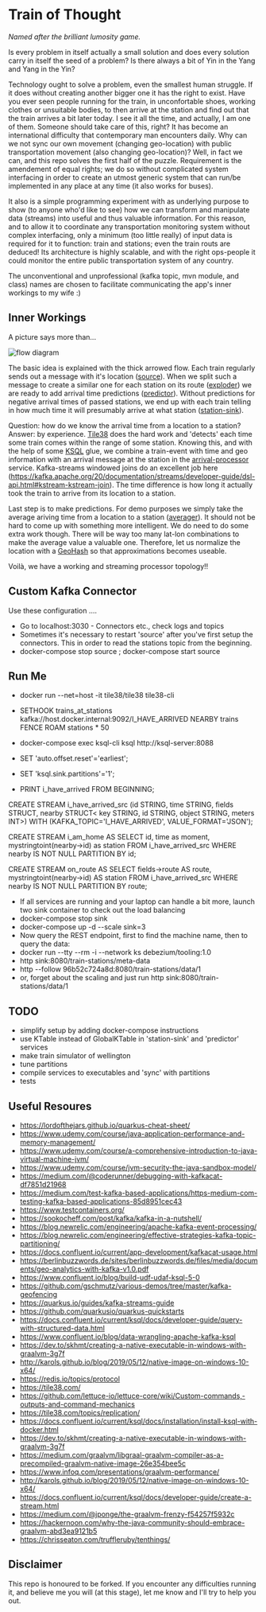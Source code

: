 # Train of Thought
*Named after the brilliant lumosity game.*

Is every problem in itself actually a small solution and does every solution carry in itself the seed of a problem? Is there always a bit of Yin in the Yang and Yang in the Yin? 

Technology ought to solve a problem, even the smallest human struggle. If it does without creating another bigger one it has the right to exist. Have you ever seen people running for the train, in unconfortable shoes, working clothes or unsuitable bodies, to then arrive at the station and find out that the train arrives a bit later today. I see it all the time, and actually, I am one of them. Someone should take care of this, right? It has become an international difficulty that contemporary man encounters daily. Why can we not sync our own movement (changing geo-location) with public transportation movement (also changing geo-location)? Well, in fact we can, and this repo solves the first half of the puzzle. Requirement is the amendement of equal rights; we do so without complicated system interfacing in order to create an utmost generic system that can run/be implemented in any place at any time (it also works for buses). 

It also is a simple programming experiment with as underlying purpose to show (to anyone who'd like to see) how we can transform and manipulate data (streams) into useful and thus valuable information. For this reason, and to allow it to coordinate any transportation monitoring system without complex interfacing, only a minimum (too little really) of input data is required for it to function: train and stations; even the train routs are deduced! Its architecture is highly scalable, and with the right ops-people it could monitor the entire public transportation system of any country.  

The unconventional and unprofessional (kafka topic, mvn module, and class) names are chosen to facilitate communicating the app's inner workings to my wife :) 


## Inner Workings

A picture says more than...

![flow diagram](pictures/trains-data-flows.jpg)

The basic idea is explained with the thick arrowed flow. Each train regularly sends out a message with it's location ([source](source/README.md)). When we split such a message to create a similar one for each station on its route ([exploder](exploder/README.md)) we are ready to add arrival time predictions ([predictor](predictor/README.md)). Without predictions for negative arrival times of passed stations, we end up with each train telling in how much time it will presumably arrive at what station ([station-sink](station-sink/README.md)).   

Question: how do we know the arrival time from a location to a station? Answer: by experience. [Tile38](https://github.com/LeonardoBonacci/kafka-connect-tile38-sink/blob/master/README.md) does the hard work and 'detects' each time some train comes within the range of some station. Knowing this, and with the help of some [KSQL](ksql/README.md) glue, we combine a train-event with time and geo information with an arrival message at the station in the [arrival-processor](arrival-processor/README.md) service. Kafka-streams windowed joins do an excellent job here  (https://kafka.apache.org/20/documentation/streams/developer-guide/dsl-api.html#kstream-kstream-join). The time difference is how long it actually took the train to arrive from its location to a station. 

Last step is to make predictions. For demo purposes we simply take the average ariving time from a location to a station ([averager](averager/README.md)). It should not be hard to come up with something more intelligent. We do need to do some extra work though. There will be way too many lat-lon combinations to make the average value a valuable one. Therefore, let us normalize the location with a [GeoHash](https://en.wikipedia.org/wiki/Geohash) so that approximations becomes useable. 

Voilà, we have a working and streaming processor topology!!

	
## Custom Kafka Connector
Use these configuration ....
* Go to localhost:3030 - Connectors etc., check  logs and topics
* Sometimes it's necessary to restart 'source' after you've first setup the connectors. This in order to read the stations topic from the beginning.
* docker-compose stop source ; docker-compose start source
	
## Run Me
* docker run --net=host -it tile38/tile38 tile38-cli
* SETHOOK trains_at_stations kafka://host.docker.internal:9092/I_HAVE_ARRIVED NEARBY trains FENCE ROAM stations * 50

* docker-compose exec ksql-cli ksql http://ksql-server:8088
* SET 'auto.offset.reset'='earliest';
* SET 'ksql.sink.partitions'='1';
* PRINT i_have_arrived FROM BEGINNING;

CREATE STREAM i_have_arrived_src (id STRING,
							time STRING,
							fields STRUCT<route INT>,
			                 		nearby STRUCT<
				                    	  	key STRING,
				                      	  	id STRING,
				                      	  	object STRING,
				                      		meters INT>)
        WITH (KAFKA_TOPIC='I_HAVE_ARRIVED', VALUE_FORMAT='JSON');

CREATE STREAM i_am_home AS 	SELECT id, time as moment, mystringtoint(nearby->id) as station 
						 	FROM i_have_arrived_src 
						 	WHERE nearby IS NOT NULL 
						 	PARTITION BY id;

CREATE STREAM on_route AS SELECT fields->route AS route, mystringtoint(nearby->id) AS station 
							FROM i_have_arrived_src 
						 	WHERE nearby IS NOT NULL
						 	PARTITION BY route;

* If all services are running and your laptop can handle a bit more, launch two sink container to check out the load balancing
* docker-compose stop sink
* docker-compose up -d --scale sink=3 
* Now query the REST endpoint, first to find the machine name, then to query the data:
* docker run --tty --rm -i --network ks debezium/tooling:1.0
* http sink:8080/train-stations/meta-data
* http --follow 96b52c724a8d:8080/train-stations/data/1
* or, forget about the scaling and just run http sink:8080/train-stations/data/1

## TODO
* simplify setup by adding docker-compose instructions 
* use KTable instead of GlobalKTable in 'station-sink' and 'predictor' services
* make train simulator of wellington
* tune partitions
* compile services to executables and 'sync' with partitions
* tests

## Useful Resoures
* https://lordofthejars.github.io/quarkus-cheat-sheet/
* https://www.udemy.com/course/java-application-performance-and-memory-management/
* https://www.udemy.com/course/a-comprehensive-introduction-to-java-virtual-machine-jvm/
* https://www.udemy.com/course/jvm-security-the-java-sandbox-model/
* https://medium.com/@coderunner/debugging-with-kafkacat-df7851d21968
* https://medium.com/test-kafka-based-applications/https-medium-com-testing-kafka-based-applications-85d8951cec43
* https://www.testcontainers.org/
* https://sookocheff.com/post/kafka/kafka-in-a-nutshell/
* https://blog.newrelic.com/engineering/apache-kafka-event-processing/ 
* https://blog.newrelic.com/engineering/effective-strategies-kafka-topic-partitioning/
* https://docs.confluent.io/current/app-development/kafkacat-usage.html
* https://berlinbuzzwords.de/sites/berlinbuzzwords.de/files/media/documents/geo-analytics-with-kafka-v1.0.pdf
* https://www.confluent.io/blog/build-udf-udaf-ksql-5-0
* https://github.com/gschmutz/various-demos/tree/master/kafka-geofencing
* https://quarkus.io/guides/kafka-streams-guide
* https://github.com/quarkusio/quarkus-quickstarts
* https://docs.confluent.io/current/ksql/docs/developer-guide/query-with-structured-data.html
* https://www.confluent.io/blog/data-wrangling-apache-kafka-ksql
* https://dev.to/skhmt/creating-a-native-executable-in-windows-with-graalvm-3g7f
* http://karols.github.io/blog/2019/05/12/native-image-on-windows-10-x64/
* https://redis.io/topics/protocol
* https://tile38.com/
* https://github.com/lettuce-io/lettuce-core/wiki/Custom-commands,-outputs-and-command-mechanics
* https://tile38.com/topics/replication/
* https://docs.confluent.io/current/ksql/docs/installation/install-ksql-with-docker.html 
* https://dev.to/skhmt/creating-a-native-executable-in-windows-with-graalvm-3g7f
* https://medium.com/graalvm/libgraal-graalvm-compiler-as-a-precompiled-graalvm-native-image-26e354bee5c
* https://www.infoq.com/presentations/graalvm-performance/
* http://karols.github.io/blog/2019/05/12/native-image-on-windows-10-x64/
* https://docs.confluent.io/current/ksql/docs/developer-guide/create-a-stream.html
* https://medium.com/@jponge/the-graalvm-frenzy-f54257f5932c
* https://hackernoon.com/why-the-java-community-should-embrace-graalvm-abd3ea9121b5
* https://chrisseaton.com/truffleruby/tenthings/

## Disclaimer

This repo is honoured to be forked. If you encounter any difficulties running it, and believe me you will (at this stage), let me know and I'll try to help you out.

